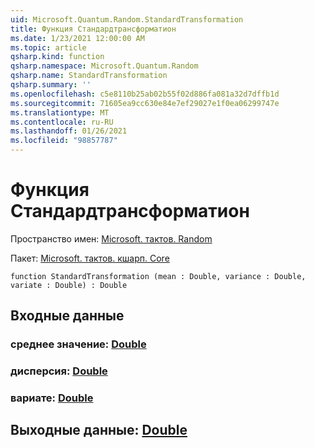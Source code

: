 ```yaml
---
uid: Microsoft.Quantum.Random.StandardTransformation
title: Функция Стандардтрансформатион
ms.date: 1/23/2021 12:00:00 AM
ms.topic: article
qsharp.kind: function
qsharp.namespace: Microsoft.Quantum.Random
qsharp.name: StandardTransformation
qsharp.summary: ''
ms.openlocfilehash: c5e8110b25ab02b55f02d886fa081a32d7dffb1d
ms.sourcegitcommit: 71605ea9cc630e84e7ef29027e1f0ea06299747e
ms.translationtype: MT
ms.contentlocale: ru-RU
ms.lasthandoff: 01/26/2021
ms.locfileid: "98857787"
---
```

# <a name="standardtransformation-function"></a>Функция Стандардтрансформатион

Пространство имен: [Microsoft. тактов. Random](xref:Microsoft.Quantum.Random)

Пакет: [Microsoft. тактов. кшарп. Core](https://nuget.org/packages/Microsoft.Quantum.QSharp.Core)




```qsharp
function StandardTransformation (mean : Double, variance : Double, variate : Double) : Double
```


## <a name="input"></a>Входные данные

### <a name="mean--double"></a>среднее значение: [Double](xref:microsoft.quantum.lang-ref.double)




### <a name="variance--double"></a>дисперсия: [Double](xref:microsoft.quantum.lang-ref.double)




### <a name="variate--double"></a>вариате: [Double](xref:microsoft.quantum.lang-ref.double)





## <a name="output--double"></a>Выходные данные: [Double](xref:microsoft.quantum.lang-ref.double)

